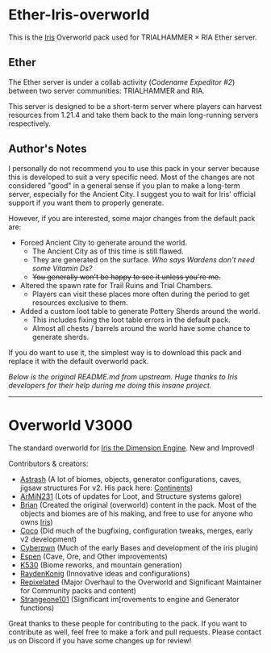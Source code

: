 # Ether-Iris-overworld

This is the [Iris](https://www.spigotmc.org/resources/iris-world-gen-the-dimension-engine.84586/) Overworld pack used for TRIALHAMMER × RIA Ether server.

## Ether

The Ether server is under a collab activity (*Codename Expeditor #2*) between two server communities: TRIALHAMMER and RIA.

This server is designed to be a short-term server where players can harvest resources from 1.21.4 and take them back to the main long-running servers respectively.

## Author's Notes

I personally do not recommend you to use this pack in your server because this is developed to suit a very specific need. Most of the changes are not considered "good" in a general sense if you plan to make a long-term server, especially for the Ancient City. I suggest you to wait for Iris' official support if you want them to properly generate.

However, if you are interested, some major changes from the default pack are:
* Forced Ancient City to generate around the world.
  * The Ancient City as of this time is still flawed. 
  * They are generated on the surface. *Who says Wardens don't need some Vitamin Ds?*
  * ~~You generally won't be happy to see it unless you're me.~~ 
* Altered the spawn rate for Trail Ruins and Trial Chambers.
  * Players can visit these places more often during the period to get resources exclusive to them.
* Added a custom loot table to generate Pottery Sherds around the world.
  * This includes fixing the loot table errors in the default pack.
  * Almost all chests / barrels around the world have some chance to generate sherds.

If you do want to use it, the simplest way is to download this pack and replace it with the default overworld pack.

*Below is the original README.md from upstream. Huge thanks to Iris developers for their help during me doing this insane project.*

----

# Overworld V3000
The standard overworld for [Iris the Dimension Engine](https://www.spigotmc.org/resources/iris-world-gen-the-dimension-engine.84586/). New and Improved!


Contributors & creators:
- [Astrash](https://github.com/Astrashh) (A lot of biomes, objects, generator configurations, caves, jigsaw structures For v2. His pack here: [Continents](https://github.com/Astrashh/Continents))
- [ArMiN231](https://github.com/Armin231) (Lots of updates for Loot, and Structure systems galore)
- [Brian](https://github.com/NextdoorPsycho) (Created the original (overworld) content in the pack. Most of the objects and biomes are of his making, and free to use for anyone who owns [Iris](https://www.spigotmc.org/resources/iris-world-gen-the-dimension-engine.84586/))
- [Coco](https://github.com/CocoTheOwner/) (Did much of the bugfixing, configuration tweaks, merges, early v2 development)
- [Cyberpwn](https://github.com/cyberpwnn) (Much of the early Bases and development of the iris plugin)
- [Espen](https://github.com/espen96) (Cave, Ore, and Other improvements)
- [K530](https://github.com/K530-hub) (Biome reworks, and mountain generation)
- [RaydenKonig](https://github.com/RaydenKonig) (Innovative ideas and configurations)
- [Repixelated](https://github.com/RePixelatedMC) (Major Overhaul to the Overworld and Significant Maintainer for Community packs and content)
- [Strangeone101](https://github.com/StrangeOne101) (Significant im[rovements to engine and Generator functions)


Great thanks to these people for contributing to the pack.
If you want to contribute as well, feel free to make a fork and pull requests.
Please contact us on Discord if you have some changes up for review!
